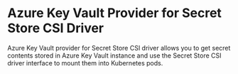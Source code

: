 # Azure Key Vault Provider for Secret Store CSI Driver	

Azure Key Vault provider for Secret Store CSI driver allows you to get secret contents stored in Azure Key Vault instance and use the Secret Store CSI driver interface to mount them into Kubernetes pods.